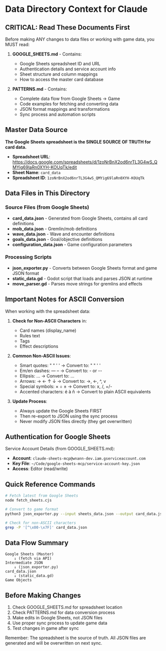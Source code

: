 # Data Directory Context for Claude

## CRITICAL: Read These Documents First

Before making ANY changes to data files or working with game data, you MUST read:

1. **GOOGLE_SHEETS.md** - Contains:
   - Google Sheets spreadsheet ID and URL
   - Authentication details and service account info  
   - Sheet structure and column mappings
   - How to access the master card database

2. **PATTERNS.md** - Contains:
   - Complete data flow from Google Sheets → Game
   - Code examples for fetching and converting data
   - JSON format mappings and transformations
   - Sync process and automation scripts

## Master Data Source

**The Google Sheets spreadsheet is the SINGLE SOURCE OF TRUTH for card data.**

- **Spreadsheet URL**: https://docs.google.com/spreadsheets/d/1zoNrBnX2od6nrTL3G4wS_QMYig69laRn0XYH-KOUqTk/edit
- **Sheet Name**: `card_data`
- **Spreadsheet ID**: `1zoNrBnX2od6nrTL3G4wS_QMYig69laRn0XYH-KOUqTk`

## Data Files in This Directory

### Source Files (from Google Sheets)
- **card_data.json** - Generated from Google Sheets, contains all card definitions
- **mob_data.json** - Gremlin/mob definitions  
- **wave_data.json** - Wave and encounter definitions
- **goals_data.json** - Goal/objective definitions
- **configuration_data.json** - Game configuration parameters

### Processing Scripts
- **json_exporter.py** - Converts between Google Sheets format and game JSON format
- **static_data.gd** - Godot script that loads and parses JSON at runtime
- **move_parser.gd** - Parses move strings for gremlins and effects

## Important Notes for ASCII Conversion

When working with the spreadsheet data:

1. **Check for Non-ASCII Characters** in:
   - Card names (display_name)
   - Rules text
   - Tags
   - Effect descriptions

2. **Common Non-ASCII Issues**:
   - Smart quotes: " " ' ' → Convert to: " " ' '
   - Em/en dashes: — – → Convert to: - or --
   - Ellipsis: … → Convert to: ...
   - Arrows: → ← ↑ ↓ → Convert to: ->, <-, ^, v
   - Special symbols: × ÷ ± → Convert to: x, /, +/-
   - Accented characters: é à ñ → Convert to plain ASCII equivalents

3. **Update Process**:
   - Always update the Google Sheets FIRST
   - Then re-export to JSON using the sync process
   - Never modify JSON files directly (they get overwritten)

## Authentication for Google Sheets

Service Account Details (from GOOGLE_SHEETS.md):
- **Account**: `claude-sheets-mcp@wnann-dev.iam.gserviceaccount.com`
- **Key File**: `~/Code/google-sheets-mcp/service-account-key.json`
- **Access**: Editor (read/write)

## Quick Reference Commands

```bash
# Fetch latest from Google Sheets
node fetch_sheets.cjs

# Convert to game format
python3 json_exporter.py --input sheets_data.json --output card_data.json

# Check for non-ASCII characters
grep -P '[^\x00-\x7F]' card_data.json
```

## Data Flow Summary

```
Google Sheets (Master) 
    ↓ (fetch via API)
Intermediate JSON
    ↓ (json_exporter.py)
card_data.json
    ↓ (static_data.gd)
Game Objects
```

## Before Making Changes

1. Check GOOGLE_SHEETS.md for spreadsheet location
2. Check PATTERNS.md for data conversion process
3. Make edits in Google Sheets, not JSON files
4. Use proper sync process to update game data
5. Test changes in game after sync

Remember: The spreadsheet is the source of truth. All JSON files are generated and will be overwritten on next sync.